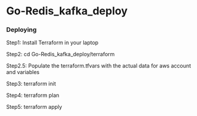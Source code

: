 # Go-Redis_kafka_deploy


### Deploying

Step1: Install Terraform in your laptop

Step2: cd Go-Redis_kafka_deploy/terraform

Step2.5: Populate the terraform.tfvars with the actual data for aws account and variables

Step3: terraform init

Step4: terraform plan

Step5: terraform apply


